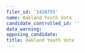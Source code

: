 ```yaml
---
filer_id: '1428755'
name: Oakland Youth Vote
candidate_controlled_id: ''
data_warning: 
opposing_candidate: 
title: Oakland Youth Vote
---
```

